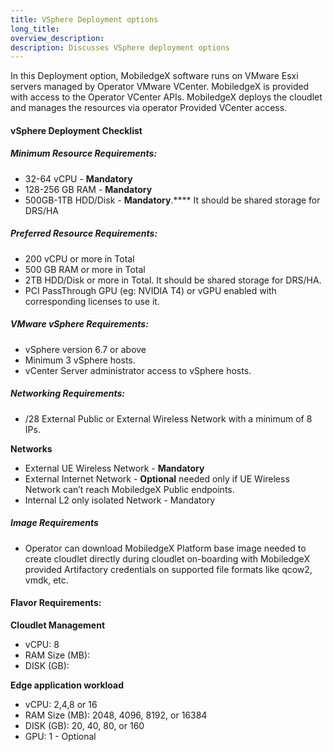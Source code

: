 ```yaml
---
title: VSphere Deployment options
long_title:
overview_description:
description: Discusses VSphere deployment options
---
```


In this Deployment option, MobiledgeX software runs on VMware Esxi servers managed by Operator VMware VCenter. MobiledgeX is provided with access to the Operator VCenter APIs. MobiledgeX deploys the cloudlet and manages the resources via operator Provided VCenter access.

#### vSphere Deployment Checklist

##### Minimum Resource Requirements:

- 32-64 vCPU - **Mandatory**
- 128-256 GB RAM - **Mandatory**
- 500GB-1TB HDD/Disk - **Mandatory**.**** It should be shared storage for DRS/HA

##### Preferred Resource Requirements:

- 200 vCPU or more in Total
- 500 GB RAM or more in Total
- 2TB HDD/Disk or more in Total. It should be shared storage for DRS/HA.
- PCI PassThrough GPU (eg: NVIDIA T4) or vGPU enabled with corresponding licenses to use it.

##### VMware vSphere Requirements:

- vSphere version 6.7 or above
- Minimum 3 vSphere hosts.
- vCenter Server administrator access to vSphere hosts.

##### Networking Requirements:

- /28 External Public or External Wireless Network with a minimum of 8 IPs.

**Networks**

- External UE Wireless Network - **Mandatory**
- External Internet Network - **Optional** needed only if UE Wireless Network can’t reach MobiledgeX Public endpoints.
- Internal L2 only isolated Network - Mandatory

##### Image Requirements

- Operator can download MobiledgeX Platform base image needed to create cloudlet directly during cloudlet on-boarding with MobiledgeX provided Artifactory credentials on supported file formats like qcow2, vmdk, etc.

#### Flavor Requirements:

**Cloudlet Management**

- vCPU: 8
- RAM Size (MB):
- DISK (GB):

**Edge application workload**

- vCPU: 2,4,8 or 16
- RAM Size (MB): 2048, 4096, 8192, or 16384
- DISK (GB): 20, 40, 80, or 160
- GPU: 1 - Optional

##### 


